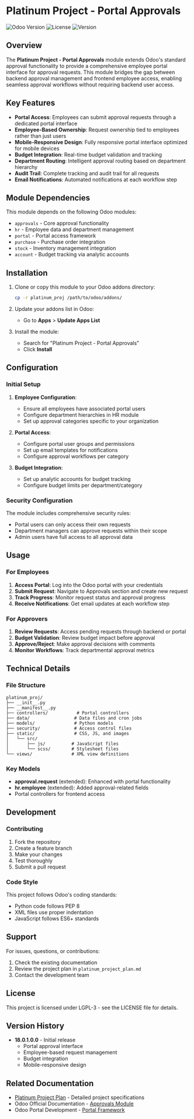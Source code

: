 # Platinum Project - Portal Approvals

![Odoo Version](https://img.shields.io/badge/Odoo-18.0-blue.svg)
![License](https://img.shields.io/badge/License-LGPL--3-green.svg)
![Version](https://img.shields.io/badge/Version-18.0.1.0.0-orange.svg)

## Overview

The **Platinum Project - Portal Approvals** module extends Odoo's standard approval functionality to provide a comprehensive employee portal interface for approval requests. This module bridges the gap between backend approval management and frontend employee access, enabling seamless approval workflows without requiring backend user access.

## Key Features

- **Portal Access**: Employees can submit approval requests through a dedicated portal interface
- **Employee-Based Ownership**: Request ownership tied to employees rather than just users
- **Mobile-Responsive Design**: Fully responsive portal interface optimized for mobile devices
- **Budget Integration**: Real-time budget validation and tracking
- **Department Routing**: Intelligent approval routing based on department hierarchy
- **Audit Trail**: Complete tracking and audit trail for all requests
- **Email Notifications**: Automated notifications at each workflow step

## Module Dependencies

This module depends on the following Odoo modules:

- `approvals` - Core approval functionality
- `hr` - Employee data and department management
- `portal` - Portal access framework
- `purchase` - Purchase order integration
- `stock` - Inventory management integration
- `account` - Budget tracking via analytic accounts

## Installation

1. Clone or copy this module to your Odoo addons directory:
   ```bash
   cp -r platinum_proj /path/to/odoo/addons/
   ```

2. Update your addons list in Odoo:
   - Go to **Apps** > **Update Apps List**

3. Install the module:
   - Search for "Platinum Project - Portal Approvals"
   - Click **Install**

## Configuration

### Initial Setup

1. **Employee Configuration**:
   - Ensure all employees have associated portal users
   - Configure department hierarchies in HR module
   - Set up approval categories specific to your organization

2. **Portal Access**:
   - Configure portal user groups and permissions
   - Set up email templates for notifications
   - Configure approval workflows per category

3. **Budget Integration**:
   - Set up analytic accounts for budget tracking
   - Configure budget limits per department/category

### Security Configuration

The module includes comprehensive security rules:
- Portal users can only access their own requests
- Department managers can approve requests within their scope
- Admin users have full access to all approval data

## Usage

### For Employees

1. **Access Portal**: Log into the Odoo portal with your credentials
2. **Submit Request**: Navigate to Approvals section and create new request
3. **Track Progress**: Monitor request status and approval progress
4. **Receive Notifications**: Get email updates at each workflow step

### For Approvers

1. **Review Requests**: Access pending requests through backend or portal
2. **Budget Validation**: Review budget impact before approval
3. **Approve/Reject**: Make approval decisions with comments
4. **Monitor Workflows**: Track departmental approval metrics

## Technical Details

### File Structure

```
platinum_proj/
├── __init__.py
├── __manifest__.py
├── controllers/           # Portal controllers
├── data/                 # Data files and cron jobs
├── models/               # Python models
├── security/             # Access control files
├── static/               # CSS, JS, and images
│   └── src/
│       ├── js/          # JavaScript files
│       └── scss/        # Stylesheet files
└── views/               # XML view definitions
```

### Key Models

- **approval.request** (extended): Enhanced with portal functionality
- **hr.employee** (extended): Added approval-related fields
- Portal controllers for frontend access

## Development

### Contributing

1. Fork the repository
2. Create a feature branch
3. Make your changes
4. Test thoroughly
5. Submit a pull request

### Code Style

This project follows Odoo's coding standards:
- Python code follows PEP 8
- XML files use proper indentation
- JavaScript follows ES6+ standards

## Support

For issues, questions, or contributions:

1. Check the existing documentation
2. Review the project plan in `platinum_project_plan.md`
3. Contact the development team

## License

This project is licensed under LGPL-3 - see the LICENSE file for details.

## Version History

- **18.0.1.0.0** - Initial release
  - Portal approval interface
  - Employee-based request management
  - Budget integration
  - Mobile-responsive design

## Related Documentation

- [Platinum Project Plan](platinum_project_plan.md) - Detailed project specifications
- Odoo Official Documentation - [Approvals Module](https://www.odoo.com/documentation/18.0/applications/productivity/approvals.html)
- Odoo Portal Development - [Portal Framework](https://www.odoo.com/documentation/18.0/developer/reference/backend/portal.html)
